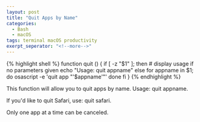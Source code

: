 ```yaml
---
layout: post
title: "Quit Apps by Name"
categories: 
  - Bash 
  - macOS
tags: terminal macOS productivity
exerpt_seperator: "<!--more-->"
---
```


{% highlight shell %}
function quit () {
  if [ -z "$1" ]; then
     # display usage if no parameters given
     echo "Usage: quit appname"
  else
    for appname in $1; do
      osascript -e 'quit app "'$appname'"'
    done
  fi
}
{% endhighlight %}

<!--more-->

This function will allow you to quit apps by name. Usage: quit appname. 

If you'd like to quit Safari, use: quit safari.

Only one app at a time can be canceled. 
